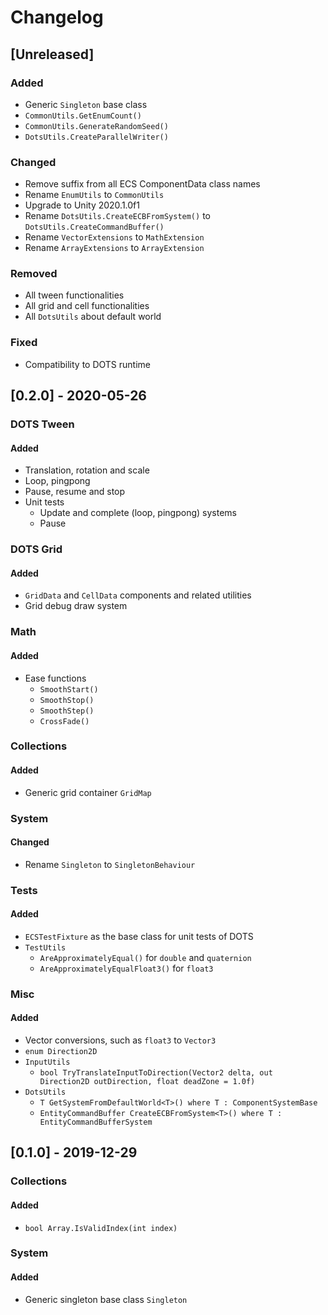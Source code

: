 # Changelog

## [Unreleased]

### Added

- Generic `Singleton` base class
- `CommonUtils.GetEnumCount()`
- `CommonUtils.GenerateRandomSeed()`
- `DotsUtils.CreateParallelWriter()`

### Changed

- Remove suffix from all ECS ComponentData class names
- Rename `EnumUtils` to `CommonUtils`
- Upgrade to Unity 2020.1.0f1
- Rename `DotsUtils.CreateECBFromSystem()` to `DotsUtils.CreateCommandBuffer()`
- Rename `VectorExtensions` to `MathExtension`
- Rename `ArrayExtensions` to `ArrayExtension`

### Removed

- All tween functionalities
- All grid and cell functionalities
- All `DotsUtils` about default world

### Fixed

- Compatibility to DOTS runtime

## [0.2.0] - 2020-05-26

### DOTS Tween

#### Added

- Translation, rotation and scale
- Loop, pingpong
- Pause, resume and stop
- Unit tests
  - Update and complete (loop, pingpong) systems
  - Pause

### DOTS Grid

#### Added

- `GridData` and `CellData` components and related utilities
- Grid debug draw system

### Math

#### Added

- Ease functions
  - `SmoothStart()`
  - `SmoothStop()`
  - `SmoothStep()`
  - `CrossFade()`

### Collections

#### Added

- Generic grid container `GridMap`

### System

#### Changed

- Rename `Singleton` to `SingletonBehaviour`

### Tests

#### Added

- `ECSTestFixture` as the base class for unit tests of DOTS
- `TestUtils`
  - `AreApproximatelyEqual()` for `double` and `quaternion`
  - `AreApproximatelyEqualFloat3()` for `float3`

### Misc

#### Added

- Vector conversions, such as `float3` to `Vector3`
- `enum Direction2D`
- `InputUtils`
  - `bool TryTranslateInputToDirection(Vector2 delta, out Direction2D outDirection, float deadZone = 1.0f)`
- `DotsUtils`
  - `T GetSystemFromDefaultWorld<T>() where T : ComponentSystemBase`
  - `EntityCommandBuffer CreateECBFromSystem<T>() where T : EntityCommandBufferSystem`

## [0.1.0] - 2019-12-29

### Collections

#### Added

- `bool Array.IsValidIndex(int index)`

### System

#### Added

- Generic singleton base class `Singleton`
